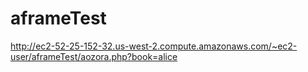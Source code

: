 # aframeTest
http://ec2-52-25-152-32.us-west-2.compute.amazonaws.com/~ec2-user/aframeTest/aozora.php?book=alice
